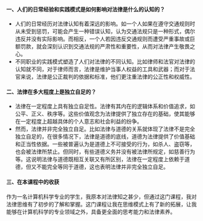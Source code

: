 #### 一、人们的日常经验和实践模式是如何影响对法律是什么的认知的？
- 人们的日常经历对法律认知有着深远的影响。如一个人如果在遵守交通规则时从未受到惩罚，可能会产生一种错误认知，认为交通法规只是一种形式，偶尔违反并没有实际影响。而相反，一个人若因违反交通规则而遭受严重事故或巨额罚款，就会深刻认识到交通法规的严肃性和重要性，从而对法律产生敬畏之心。
- 不同职业的实践模式塑造了人们对法律的不同认知。比如律师和法官对法律的认知就不同，对于律师而言，法律是维护当事人权益的工具和武器；而对于法官来说，法律是公正裁判的依据和标准，他们更注重法律的公正性和权威性。

#### 二、法律在多大程度上是独立自足的？
- 法律在一定程度上具有独立自足性。法律有其内在的逻辑体系和价值追求，如公平、正义、秩序等。这些价值观念为法律提供了独立存在的基础，使其能够在一定程度上超越具体的个人意志和社会利益的纷争。
- 然而，法律并非完全独立自足。比如法律与道德的关系就体现了法律不是完全独立自足的，在很多情况下，法律是道德的底线，道德为法律提供了价值基础和正当性依据。一些被普遍认为是道德上不可接受的行为，如杀人、盗窃等，也会被法律所禁止。但同时，有些道德义务并没有被法律所规定，如慈善行为等。这说明法律与道德既相互关联又有所区别，法律在一定程度上依赖于道德，但又不能完全等同于道德，这也表明法律并非完全独立自足。


#### 三、在本课程中的收获
作为一名计算机科学专业的学生，我原本对法律知之甚少，但通过这门课程，我对法律思维有了初步的了解和掌握。这门课程让我在思维模式上有了新的拓展，让我能够在计算机科学的专业领域之外，具备更全面的思考能力和法律素养。